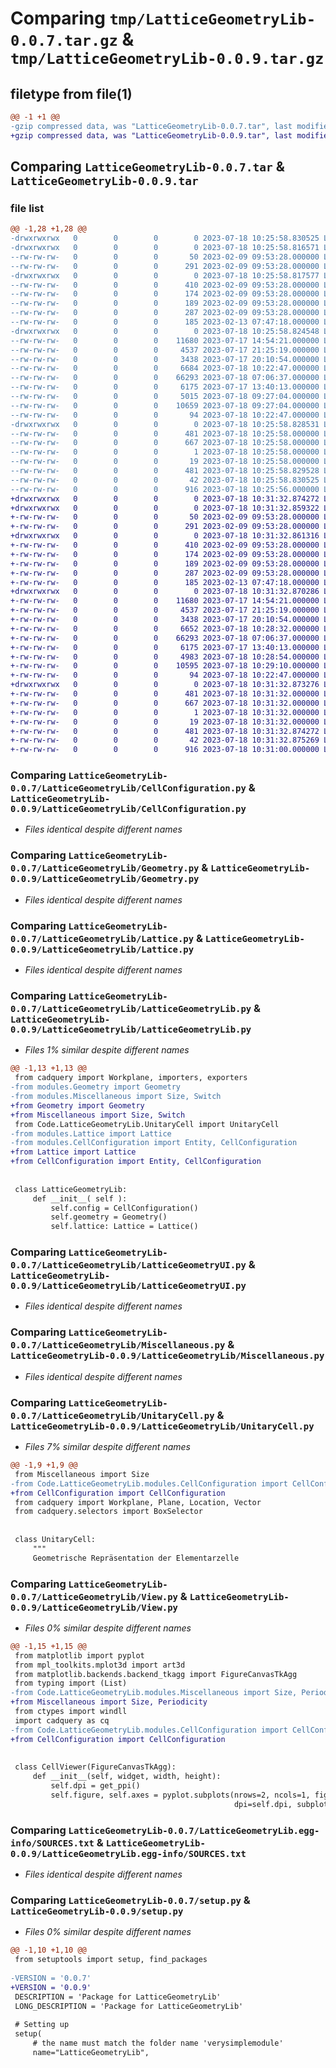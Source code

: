 # Comparing `tmp/LatticeGeometryLib-0.0.7.tar.gz` & `tmp/LatticeGeometryLib-0.0.9.tar.gz`

## filetype from file(1)

```diff
@@ -1 +1 @@
-gzip compressed data, was "LatticeGeometryLib-0.0.7.tar", last modified: Tue Jul 18 10:25:58 2023, max compression
+gzip compressed data, was "LatticeGeometryLib-0.0.9.tar", last modified: Tue Jul 18 10:31:32 2023, max compression
```

## Comparing `LatticeGeometryLib-0.0.7.tar` & `LatticeGeometryLib-0.0.9.tar`

### file list

```diff
@@ -1,28 +1,28 @@
-drwxrwxrwx   0        0        0        0 2023-07-18 10:25:58.830525 LatticeGeometryLib-0.0.7/
-drwxrwxrwx   0        0        0        0 2023-07-18 10:25:58.816571 LatticeGeometryLib-0.0.7/.idea/
--rw-rw-rw-   0        0        0       50 2023-02-09 09:53:28.000000 LatticeGeometryLib-0.0.7/.idea/.gitignore
--rw-rw-rw-   0        0        0      291 2023-02-09 09:53:28.000000 LatticeGeometryLib-0.0.7/.idea/Bachelorarbeit.iml
-drwxrwxrwx   0        0        0        0 2023-07-18 10:25:58.817577 LatticeGeometryLib-0.0.7/.idea/inspectionProfiles/
--rw-rw-rw-   0        0        0      410 2023-02-09 09:53:28.000000 LatticeGeometryLib-0.0.7/.idea/inspectionProfiles/Project_Default.xml
--rw-rw-rw-   0        0        0      174 2023-02-09 09:53:28.000000 LatticeGeometryLib-0.0.7/.idea/inspectionProfiles/profiles_settings.xml
--rw-rw-rw-   0        0        0      189 2023-02-09 09:53:28.000000 LatticeGeometryLib-0.0.7/.idea/misc.xml
--rw-rw-rw-   0        0        0      287 2023-02-09 09:53:28.000000 LatticeGeometryLib-0.0.7/.idea/modules.xml
--rw-rw-rw-   0        0        0      185 2023-02-13 07:47:18.000000 LatticeGeometryLib-0.0.7/.idea/vcs.xml
-drwxrwxrwx   0        0        0        0 2023-07-18 10:25:58.824548 LatticeGeometryLib-0.0.7/LatticeGeometryLib/
--rw-rw-rw-   0        0        0    11680 2023-07-17 14:54:21.000000 LatticeGeometryLib-0.0.7/LatticeGeometryLib/CellConfiguration.py
--rw-rw-rw-   0        0        0     4537 2023-07-17 21:25:19.000000 LatticeGeometryLib-0.0.7/LatticeGeometryLib/Geometry.py
--rw-rw-rw-   0        0        0     3438 2023-07-17 20:10:54.000000 LatticeGeometryLib-0.0.7/LatticeGeometryLib/Lattice.py
--rw-rw-rw-   0        0        0     6684 2023-07-18 10:22:47.000000 LatticeGeometryLib-0.0.7/LatticeGeometryLib/LatticeGeometryLib.py
--rw-rw-rw-   0        0        0    66293 2023-07-18 07:06:37.000000 LatticeGeometryLib-0.0.7/LatticeGeometryLib/LatticeGeometryUI.py
--rw-rw-rw-   0        0        0     6175 2023-07-17 13:40:13.000000 LatticeGeometryLib-0.0.7/LatticeGeometryLib/Miscellaneous.py
--rw-rw-rw-   0        0        0     5015 2023-07-18 09:27:04.000000 LatticeGeometryLib-0.0.7/LatticeGeometryLib/UnitaryCell.py
--rw-rw-rw-   0        0        0    10659 2023-07-18 09:27:04.000000 LatticeGeometryLib-0.0.7/LatticeGeometryLib/View.py
--rw-rw-rw-   0        0        0       94 2023-07-18 10:22:47.000000 LatticeGeometryLib-0.0.7/LatticeGeometryLib/__init__.py
-drwxrwxrwx   0        0        0        0 2023-07-18 10:25:58.828531 LatticeGeometryLib-0.0.7/LatticeGeometryLib.egg-info/
--rw-rw-rw-   0        0        0      481 2023-07-18 10:25:58.000000 LatticeGeometryLib-0.0.7/LatticeGeometryLib.egg-info/PKG-INFO
--rw-rw-rw-   0        0        0      667 2023-07-18 10:25:58.000000 LatticeGeometryLib-0.0.7/LatticeGeometryLib.egg-info/SOURCES.txt
--rw-rw-rw-   0        0        0        1 2023-07-18 10:25:58.000000 LatticeGeometryLib-0.0.7/LatticeGeometryLib.egg-info/dependency_links.txt
--rw-rw-rw-   0        0        0       19 2023-07-18 10:25:58.000000 LatticeGeometryLib-0.0.7/LatticeGeometryLib.egg-info/top_level.txt
--rw-rw-rw-   0        0        0      481 2023-07-18 10:25:58.829528 LatticeGeometryLib-0.0.7/PKG-INFO
--rw-rw-rw-   0        0        0       42 2023-07-18 10:25:58.830525 LatticeGeometryLib-0.0.7/setup.cfg
--rw-rw-rw-   0        0        0      916 2023-07-18 10:25:56.000000 LatticeGeometryLib-0.0.7/setup.py
+drwxrwxrwx   0        0        0        0 2023-07-18 10:31:32.874272 LatticeGeometryLib-0.0.9/
+drwxrwxrwx   0        0        0        0 2023-07-18 10:31:32.859322 LatticeGeometryLib-0.0.9/.idea/
+-rw-rw-rw-   0        0        0       50 2023-02-09 09:53:28.000000 LatticeGeometryLib-0.0.9/.idea/.gitignore
+-rw-rw-rw-   0        0        0      291 2023-02-09 09:53:28.000000 LatticeGeometryLib-0.0.9/.idea/Bachelorarbeit.iml
+drwxrwxrwx   0        0        0        0 2023-07-18 10:31:32.861316 LatticeGeometryLib-0.0.9/.idea/inspectionProfiles/
+-rw-rw-rw-   0        0        0      410 2023-02-09 09:53:28.000000 LatticeGeometryLib-0.0.9/.idea/inspectionProfiles/Project_Default.xml
+-rw-rw-rw-   0        0        0      174 2023-02-09 09:53:28.000000 LatticeGeometryLib-0.0.9/.idea/inspectionProfiles/profiles_settings.xml
+-rw-rw-rw-   0        0        0      189 2023-02-09 09:53:28.000000 LatticeGeometryLib-0.0.9/.idea/misc.xml
+-rw-rw-rw-   0        0        0      287 2023-02-09 09:53:28.000000 LatticeGeometryLib-0.0.9/.idea/modules.xml
+-rw-rw-rw-   0        0        0      185 2023-02-13 07:47:18.000000 LatticeGeometryLib-0.0.9/.idea/vcs.xml
+drwxrwxrwx   0        0        0        0 2023-07-18 10:31:32.870286 LatticeGeometryLib-0.0.9/LatticeGeometryLib/
+-rw-rw-rw-   0        0        0    11680 2023-07-17 14:54:21.000000 LatticeGeometryLib-0.0.9/LatticeGeometryLib/CellConfiguration.py
+-rw-rw-rw-   0        0        0     4537 2023-07-17 21:25:19.000000 LatticeGeometryLib-0.0.9/LatticeGeometryLib/Geometry.py
+-rw-rw-rw-   0        0        0     3438 2023-07-17 20:10:54.000000 LatticeGeometryLib-0.0.9/LatticeGeometryLib/Lattice.py
+-rw-rw-rw-   0        0        0     6652 2023-07-18 10:28:32.000000 LatticeGeometryLib-0.0.9/LatticeGeometryLib/LatticeGeometryLib.py
+-rw-rw-rw-   0        0        0    66293 2023-07-18 07:06:37.000000 LatticeGeometryLib-0.0.9/LatticeGeometryLib/LatticeGeometryUI.py
+-rw-rw-rw-   0        0        0     6175 2023-07-17 13:40:13.000000 LatticeGeometryLib-0.0.9/LatticeGeometryLib/Miscellaneous.py
+-rw-rw-rw-   0        0        0     4983 2023-07-18 10:28:54.000000 LatticeGeometryLib-0.0.9/LatticeGeometryLib/UnitaryCell.py
+-rw-rw-rw-   0        0        0    10595 2023-07-18 10:29:10.000000 LatticeGeometryLib-0.0.9/LatticeGeometryLib/View.py
+-rw-rw-rw-   0        0        0       94 2023-07-18 10:22:47.000000 LatticeGeometryLib-0.0.9/LatticeGeometryLib/__init__.py
+drwxrwxrwx   0        0        0        0 2023-07-18 10:31:32.873276 LatticeGeometryLib-0.0.9/LatticeGeometryLib.egg-info/
+-rw-rw-rw-   0        0        0      481 2023-07-18 10:31:32.000000 LatticeGeometryLib-0.0.9/LatticeGeometryLib.egg-info/PKG-INFO
+-rw-rw-rw-   0        0        0      667 2023-07-18 10:31:32.000000 LatticeGeometryLib-0.0.9/LatticeGeometryLib.egg-info/SOURCES.txt
+-rw-rw-rw-   0        0        0        1 2023-07-18 10:31:32.000000 LatticeGeometryLib-0.0.9/LatticeGeometryLib.egg-info/dependency_links.txt
+-rw-rw-rw-   0        0        0       19 2023-07-18 10:31:32.000000 LatticeGeometryLib-0.0.9/LatticeGeometryLib.egg-info/top_level.txt
+-rw-rw-rw-   0        0        0      481 2023-07-18 10:31:32.874272 LatticeGeometryLib-0.0.9/PKG-INFO
+-rw-rw-rw-   0        0        0       42 2023-07-18 10:31:32.875269 LatticeGeometryLib-0.0.9/setup.cfg
+-rw-rw-rw-   0        0        0      916 2023-07-18 10:31:00.000000 LatticeGeometryLib-0.0.9/setup.py
```

### Comparing `LatticeGeometryLib-0.0.7/LatticeGeometryLib/CellConfiguration.py` & `LatticeGeometryLib-0.0.9/LatticeGeometryLib/CellConfiguration.py`

 * *Files identical despite different names*

### Comparing `LatticeGeometryLib-0.0.7/LatticeGeometryLib/Geometry.py` & `LatticeGeometryLib-0.0.9/LatticeGeometryLib/Geometry.py`

 * *Files identical despite different names*

### Comparing `LatticeGeometryLib-0.0.7/LatticeGeometryLib/Lattice.py` & `LatticeGeometryLib-0.0.9/LatticeGeometryLib/Lattice.py`

 * *Files identical despite different names*

### Comparing `LatticeGeometryLib-0.0.7/LatticeGeometryLib/LatticeGeometryLib.py` & `LatticeGeometryLib-0.0.9/LatticeGeometryLib/LatticeGeometryLib.py`

 * *Files 1% similar despite different names*

```diff
@@ -1,13 +1,13 @@
 from cadquery import Workplane, importers, exporters
-from modules.Geometry import Geometry
-from modules.Miscellaneous import Size, Switch
+from Geometry import Geometry
+from Miscellaneous import Size, Switch
 from Code.LatticeGeometryLib.UnitaryCell import UnitaryCell
-from modules.Lattice import Lattice
-from modules.CellConfiguration import Entity, CellConfiguration
+from Lattice import Lattice
+from CellConfiguration import Entity, CellConfiguration
 
 
 class LatticeGeometryLib:
     def __init__( self ):
         self.config = CellConfiguration()
         self.geometry = Geometry()
         self.lattice: Lattice = Lattice()
```

### Comparing `LatticeGeometryLib-0.0.7/LatticeGeometryLib/LatticeGeometryUI.py` & `LatticeGeometryLib-0.0.9/LatticeGeometryLib/LatticeGeometryUI.py`

 * *Files identical despite different names*

### Comparing `LatticeGeometryLib-0.0.7/LatticeGeometryLib/Miscellaneous.py` & `LatticeGeometryLib-0.0.9/LatticeGeometryLib/Miscellaneous.py`

 * *Files identical despite different names*

### Comparing `LatticeGeometryLib-0.0.7/LatticeGeometryLib/UnitaryCell.py` & `LatticeGeometryLib-0.0.9/LatticeGeometryLib/UnitaryCell.py`

 * *Files 7% similar despite different names*

```diff
@@ -1,9 +1,9 @@
 from Miscellaneous import Size
-from Code.LatticeGeometryLib.modules.CellConfiguration import CellConfiguration
+from CellConfiguration import CellConfiguration
 from cadquery import Workplane, Plane, Location, Vector
 from cadquery.selectors import BoxSelector
 
 
 class UnitaryCell:
     """
     Geometrische Repräsentation der Elementarzelle
```

### Comparing `LatticeGeometryLib-0.0.7/LatticeGeometryLib/View.py` & `LatticeGeometryLib-0.0.9/LatticeGeometryLib/View.py`

 * *Files 0% similar despite different names*

```diff
@@ -1,15 +1,15 @@
 from matplotlib import pyplot
 from mpl_toolkits.mplot3d import art3d
 from matplotlib.backends.backend_tkagg import FigureCanvasTkAgg
 from typing import (List)
-from Code.LatticeGeometryLib.modules.Miscellaneous import Size, Periodicity
+from Miscellaneous import Size, Periodicity
 from ctypes import windll
 import cadquery as cq
-from Code.LatticeGeometryLib.modules.CellConfiguration import CellConfiguration
+from CellConfiguration import CellConfiguration
 
 
 class CellViewer(FigureCanvasTkAgg):
     def __init__(self, widget, width, height):
         self.dpi = get_ppi()
         self.figure, self.axes = pyplot.subplots(nrows=2, ncols=1, figsize=(width / self.dpi, height / self.dpi),
                                                  dpi=self.dpi, subplot_kw={'projection': '3d'},
```

### Comparing `LatticeGeometryLib-0.0.7/LatticeGeometryLib.egg-info/SOURCES.txt` & `LatticeGeometryLib-0.0.9/LatticeGeometryLib.egg-info/SOURCES.txt`

 * *Files identical despite different names*

### Comparing `LatticeGeometryLib-0.0.7/setup.py` & `LatticeGeometryLib-0.0.9/setup.py`

 * *Files 0% similar despite different names*

```diff
@@ -1,10 +1,10 @@
 from setuptools import setup, find_packages
 
-VERSION = '0.0.7'
+VERSION = '0.0.9'
 DESCRIPTION = 'Package for LatticeGeometryLib'
 LONG_DESCRIPTION = 'Package for LatticeGeometryLib'
 
 # Setting up
 setup(
     # the name must match the folder name 'verysimplemodule'
     name="LatticeGeometryLib",
```

